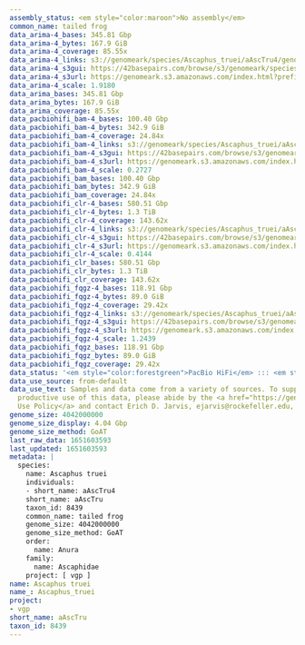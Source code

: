 ```yaml
---
assembly_status: <em style="color:maroon">No assembly</em>
common_name: tailed frog
data_arima-4_bases: 345.81 Gbp
data_arima-4_bytes: 167.9 GiB
data_arima-4_coverage: 85.55x
data_arima-4_links: s3://genomeark/species/Ascaphus_truei/aAscTru4/genomic_data/arima/<br>
data_arima-4_s3gui: https://42basepairs.com/browse/s3/genomeark/species/Ascaphus_truei/aAscTru4/genomic_data/arima/
data_arima-4_s3url: https://genomeark.s3.amazonaws.com/index.html?prefix=species/Ascaphus_truei/aAscTru4/genomic_data/arima/
data_arima-4_scale: 1.9180
data_arima_bases: 345.81 Gbp
data_arima_bytes: 167.9 GiB
data_arima_coverage: 85.55x
data_pacbiohifi_bam-4_bases: 100.40 Gbp
data_pacbiohifi_bam-4_bytes: 342.9 GiB
data_pacbiohifi_bam-4_coverage: 24.84x
data_pacbiohifi_bam-4_links: s3://genomeark/species/Ascaphus_truei/aAscTru4/genomic_data/pacbio_hifi/<br>
data_pacbiohifi_bam-4_s3gui: https://42basepairs.com/browse/s3/genomeark/species/Ascaphus_truei/aAscTru4/genomic_data/pacbio_hifi/
data_pacbiohifi_bam-4_s3url: https://genomeark.s3.amazonaws.com/index.html?prefix=species/Ascaphus_truei/aAscTru4/genomic_data/pacbio_hifi/
data_pacbiohifi_bam-4_scale: 0.2727
data_pacbiohifi_bam_bases: 100.40 Gbp
data_pacbiohifi_bam_bytes: 342.9 GiB
data_pacbiohifi_bam_coverage: 24.84x
data_pacbiohifi_clr-4_bases: 580.51 Gbp
data_pacbiohifi_clr-4_bytes: 1.3 TiB
data_pacbiohifi_clr-4_coverage: 143.62x
data_pacbiohifi_clr-4_links: s3://genomeark/species/Ascaphus_truei/aAscTru4/genomic_data/pacbio_hifi/<br>
data_pacbiohifi_clr-4_s3gui: https://42basepairs.com/browse/s3/genomeark/species/Ascaphus_truei/aAscTru4/genomic_data/pacbio_hifi/
data_pacbiohifi_clr-4_s3url: https://genomeark.s3.amazonaws.com/index.html?prefix=species/Ascaphus_truei/aAscTru4/genomic_data/pacbio_hifi/
data_pacbiohifi_clr-4_scale: 0.4144
data_pacbiohifi_clr_bases: 580.51 Gbp
data_pacbiohifi_clr_bytes: 1.3 TiB
data_pacbiohifi_clr_coverage: 143.62x
data_pacbiohifi_fqgz-4_bases: 118.91 Gbp
data_pacbiohifi_fqgz-4_bytes: 89.0 GiB
data_pacbiohifi_fqgz-4_coverage: 29.42x
data_pacbiohifi_fqgz-4_links: s3://genomeark/species/Ascaphus_truei/aAscTru4/genomic_data/pacbio_hifi/<br>
data_pacbiohifi_fqgz-4_s3gui: https://42basepairs.com/browse/s3/genomeark/species/Ascaphus_truei/aAscTru4/genomic_data/pacbio_hifi/
data_pacbiohifi_fqgz-4_s3url: https://genomeark.s3.amazonaws.com/index.html?prefix=species/Ascaphus_truei/aAscTru4/genomic_data/pacbio_hifi/
data_pacbiohifi_fqgz-4_scale: 1.2439
data_pacbiohifi_fqgz_bases: 118.91 Gbp
data_pacbiohifi_fqgz_bytes: 89.0 GiB
data_pacbiohifi_fqgz_coverage: 29.42x
data_status: '<em style="color:forestgreen">PacBio HiFi</em> ::: <em style="color:forestgreen">Arima</em>'
data_use_source: from-default
data_use_text: Samples and data come from a variety of sources. To support fair and
  productive use of this data, please abide by the <a href="https://genome10k.soe.ucsc.edu/data-use-policies/">Data
  Use Policy</a> and contact Erich D. Jarvis, ejarvis@rockefeller.edu, with any questions.
genome_size: 4042000000
genome_size_display: 4.04 Gbp
genome_size_method: GoAT
last_raw_data: 1651603593
last_updated: 1651603593
metadata: |
  species:
    name: Ascaphus truei
    individuals:
    - short_name: aAscTru4
    short_name: aAscTru
    taxon_id: 8439
    common_name: tailed frog
    genome_size: 4042000000
    genome_size_method: GoAT
    order:
      name: Anura
    family:
      name: Ascaphidae
    project: [ vgp ]
name: Ascaphus truei
name_: Ascaphus_truei
project:
- vgp
short_name: aAscTru
taxon_id: 8439
---
```

